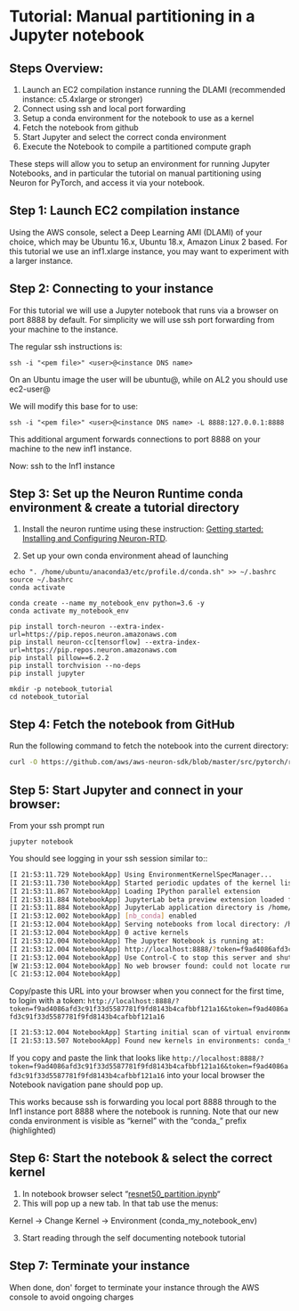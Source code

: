 # Tutorial: Manual partitioning in a Jupyter notebook

## Steps Overview:

1. Launch an EC2 compilation instance running the DLAMI (recommended instance: c5.4xlarge or stronger)
2. Connect using ssh and local port forwarding
3. Setup a conda environment for the notebook to use as a kernel
4. Fetch the notebook from github
5. Start Jupyter and select the correct conda environment
6. Execute the Notebook to compile a partitioned compute graph

These steps will allow you to setup an environment for running Jupyter Notebooks, and in particular the tutorial on manual partitioning using Neuron for PyTorch, and access it via your notebook.

## Step 1: Launch EC2 compilation instance

Using the AWS console, select a Deep Learning AMI (DLAMI) of your choice, which may be Ubuntu 16.x, Ubuntu 18.x, Amazon Linux 2 based. For this tutorial we use an inf1.xlarge instance, you may want to experiment with a larger instance.

## Step 2: Connecting to your instance

For this tutorial we will use a Jupyter notebook that runs via a browser on port 8888 by default.  For simplicity we will use ssh port forwarding from your machine to the instance.

The regular ssh instructions is:

```
ssh -i "<pem file>" <user>@<instance DNS name>
```

On an Ubuntu image the user will be ubuntu@, while on AL2 you should use ec2-user@

We will modify this base for to use:

```
ssh -i "<pem file>" <user>@<instance DNS name> -L 8888:127.0.0.1:8888
```

This additional argument forwards connections to port 8888 on your machine to the new inf1 instance.

Now: ssh to the Inf1 instance

## Step 3: Set up the Neuron Runtime conda environment & create a tutorial directory

1) Install the neuron runtime using these instruction:  [Getting started: Installing and Configuring Neuron-RTD](https://github.com/aws/aws-neuron-sdk/blob/master/docs/neuron-runtime/nrt_start.md).

2) Set up your own conda environment ahead of launching 

```
echo ". /home/ubuntu/anaconda3/etc/profile.d/conda.sh" >> ~/.bashrc
source ~/.bashrc
conda activate

conda create --name my_notebook_env python=3.6 -y
conda activate my_notebook_env

pip install torch-neuron --extra-index-url=https://pip.repos.neuron.amazonaws.com
pip install neuron-cc[tensorflow] --extra-index-url=https://pip.repos.neuron.amazonaws.com
pip install pillow==6.2.2
pip install torchvision --no-deps
pip install jupyter

mkdir -p notebook_tutorial
cd notebook_tutorial
```

## Step 4: Fetch the notebook from GitHub

Run the following command to fetch the notebook into the current directory:

```bash
curl -O https://github.com/aws/aws-neuron-sdk/blob/master/src/pytorch/resnet50_partition.ipynb
```


## Step 5: Start Jupyter and connect in your browser:

From your ssh prompt run

```
jupyter notebook
```

You should see logging in your ssh session similar to::

```bash
[I 21:53:11.729 NotebookApp] Using EnvironmentKernelSpecManager...
[I 21:53:11.730 NotebookApp] Started periodic updates of the kernel list (every 3 minutes).
[I 21:53:11.867 NotebookApp] Loading IPython parallel extension
[I 21:53:11.884 NotebookApp] JupyterLab beta preview extension loaded from /home/ubuntu/anaconda3/lib/python3.6/site-packages/jupyterlab
[I 21:53:11.884 NotebookApp] JupyterLab application directory is /home/ubuntu/anaconda3/share/jupyter/lab
[I 21:53:12.002 NotebookApp] [nb_conda] enabled
[I 21:53:12.004 NotebookApp] Serving notebooks from local directory: /home/ubuntu/tutorial
[I 21:53:12.004 NotebookApp] 0 active kernels
[I 21:53:12.004 NotebookApp] The Jupyter Notebook is running at:
[I 21:53:12.004 NotebookApp] http://localhost:8888/?token=f9ad4086afd3c91f33d5587781f9fd8143b4cafbbf121a16
[I 21:53:12.004 NotebookApp] Use Control-C to stop this server and shut down all kernels (twice to skip confirmation).
[W 21:53:12.004 NotebookApp] No web browser found: could not locate runnable browser.
[C 21:53:12.004 NotebookApp] 
```

 Copy/paste this URL into your browser when you connect for the first time,
 to login with a token:
 `http://localhost:8888/?token=f9ad4086afd3c91f33d5587781f9fd8143b4cafbbf121a16&token=f9ad4086afd3c91f33d5587781f9fd8143b4cafbbf121a16`
 
```bash
[I 21:53:12.004 NotebookApp] Starting initial scan of virtual environments...
[I 21:53:13.507 NotebookApp] Found new kernels in environments: conda_tensorflow2_p27, conda_aws_neuron_mxnet_p36, conda_anaconda3, conda_tensorflow_p27, conda_chainer_p27, conda_python3, conda_tensorflow_p36, conda_aws_neuron_tensorflow_p36, conda_mxnet_p27, **conda_my_notebook_env**, conda_tensorflow2_p36, conda_pytorch_p27, conda_python2, conda_chainer_p36, conda_mxnet_p36, conda_pytorch_p36
```

If you copy and paste the link that looks like `http://localhost:8888/?token=f9ad4086afd3c91f33d5587781f9fd8143b4cafbbf121a16&token=f9ad4086afd3c91f33d5587781f9fd8143b4cafbbf121a16` into your local browser the Notebook navigation pane should pop up.  

This works because ssh is forwarding you local port 8888 through to the Inf1 instance port 8888 where the notebook is running.  Note that our new conda environment is visible as “kernel” with the “conda_” prefix (highlighted)

## Step 6: Start the notebook & select the correct kernel

1) In notebook browser select “[resnet50_partition.ipynb](http://localhost:8888/notebooks/resnet50_partition.ipynb)“
2) This will pop up a new tab.  In that tab use the menus:

Kernel → Change Kernel → Environment (conda_my_notebook_env)

3) Start reading through the self documenting notebook tutorial

## Step 7: Terminate your instance

When done, don' forget to terminate your instance through the AWS console to avoid ongoing charges

